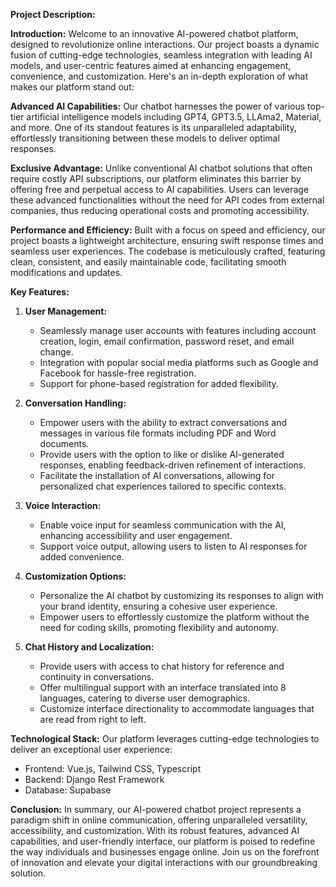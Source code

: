 **Project Description:**

**Introduction:**
Welcome to an innovative AI-powered chatbot platform, designed to revolutionize online interactions. Our project boasts a dynamic fusion of cutting-edge technologies, seamless integration with leading AI models, and user-centric features aimed at enhancing engagement, convenience, and customization. Here's an in-depth exploration of what makes our platform stand out:

**Advanced AI Capabilities:**
Our chatbot harnesses the power of various top-tier artificial intelligence models including GPT4, GPT3.5, LLAma2, Material, and more. One of its standout features is its unparalleled adaptability, effortlessly transitioning between these models to deliver optimal responses.

**Exclusive Advantage:**
Unlike conventional AI chatbot solutions that often require costly API subscriptions, our platform eliminates this barrier by offering free and perpetual access to AI capabilities. Users can leverage these advanced functionalities without the need for API codes from external companies, thus reducing operational costs and promoting accessibility.

**Performance and Efficiency:**
Built with a focus on speed and efficiency, our project boasts a lightweight architecture, ensuring swift response times and seamless user experiences. The codebase is meticulously crafted, featuring clean, consistent, and easily maintainable code, facilitating smooth modifications and updates.

**Key Features:**

1. **User Management:**
   - Seamlessly manage user accounts with features including account creation, login, email confirmation, password reset, and email change.
   - Integration with popular social media platforms such as Google and Facebook for hassle-free registration.
   - Support for phone-based registration for added flexibility.

2. **Conversation Handling:**
   - Empower users with the ability to extract conversations and messages in various file formats including PDF and Word documents.
   - Provide users with the option to like or dislike AI-generated responses, enabling feedback-driven refinement of interactions.
   - Facilitate the installation of AI conversations, allowing for personalized chat experiences tailored to specific contexts.

3. **Voice Interaction:**
   - Enable voice input for seamless communication with the AI, enhancing accessibility and user engagement.
   - Support voice output, allowing users to listen to AI responses for added convenience.

4. **Customization Options:**
   - Personalize the AI chatbot by customizing its responses to align with your brand identity, ensuring a cohesive user experience.
   - Empower users to effortlessly customize the platform without the need for coding skills, promoting flexibility and autonomy.

5. **Chat History and Localization:**
   - Provide users with access to chat history for reference and continuity in conversations.
   - Offer multilingual support with an interface translated into 8 languages, catering to diverse user demographics.
   - Customize interface directionality to accommodate languages that are read from right to left.

**Technological Stack:**
Our platform leverages cutting-edge technologies to deliver an exceptional user experience:
- Frontend: Vue.js, Tailwind CSS, Typescript
- Backend: Django Rest Framework
- Database: Supabase

**Conclusion:**
In summary, our AI-powered chatbot project represents a paradigm shift in online communication, offering unparalleled versatility, accessibility, and customization. With its robust features, advanced AI capabilities, and user-friendly interface, our platform is poised to redefine the way individuals and businesses engage online. Join us on the forefront of innovation and elevate your digital interactions with our groundbreaking solution.